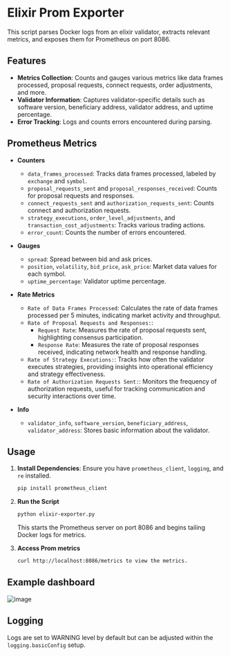 # Elixir Prom Exporter

This script parses Docker logs from an elixir validator, extracts relevant metrics, and exposes them for Prometheus on port 8086.

## Features

- **Metrics Collection**: Counts and gauges various metrics like data frames processed, proposal requests, connect requests, order adjustments, and more.
- **Validator Information**: Captures validator-specific details such as software version, beneficiary address, validator address, and uptime percentage.
- **Error Tracking**: Logs and counts errors encountered during parsing.

## Prometheus Metrics

- **Counters**
  - `data_frames_processed`: Tracks data frames processed, labeled by `exchange` and `symbol`.
  - `proposal_requests_sent` and `proposal_responses_received`: Counts for proposal requests and responses.
  - `connect_requests_sent` and `authorization_requests_sent`: Counts connect and authorization requests.
  - `strategy_executions`, `order_level_adjustments`, and `transaction_cost_adjustments`: Tracks various trading actions.
  - `error_count`: Counts the number of errors encountered.

- **Gauges**
  - `spread`: Spread between bid and ask prices.
  - `position`, `volatility`, `bid_price`, `ask_price`: Market data values for each symbol.
  - `uptime_percentage`: Validator uptime percentage.

- **Rate Metrics**
  - `Rate of Data Frames Processed`: Calculates the rate of data frames processed per 5 minutes, indicating market activity and throughput.
  - `Rate of Proposal Requests and Responses:`: 
    - `Request Rate`: Measures the rate of proposal requests sent, highlighting consensus participation.
    - `Response Rate`: Measures the rate of proposal responses received, indicating network health and response handling.
  - `Rate of Strategy Executions:`: Tracks how often the validator executes strategies, providing insights into operational efficiency and strategy   effectiveness.
  - `Rate of Authorization Requests Sent:`: Monitors the frequency of authorization requests, useful for tracking communication and security interactions over time.

- **Info**
  - `validator_info`, `software_version`, `beneficiary_address`, `validator_address`: Stores basic information about the validator.

## Usage

1. **Install Dependencies**: Ensure you have `prometheus_client`, `logging`, and `re` installed.
   ```bash
   pip install prometheus_client
   ```

2. **Run the Script**
    ```bash
    python elixir-exporter.py
    ```
    This starts the Prometheus server on port 8086 and begins tailing Docker logs for metrics.
3. **Access Prom metrics**
   ```bash
   curl http://localhost:8086/metrics to view the metrics.
   ```

## Example dashboard
![image](https://github.com/user-attachments/assets/c59198f3-8ced-4961-90d6-2a53e679ef9f)


## Logging
Logs are set to WARNING level by default but can be adjusted within the `logging.basicConfig` setup.
